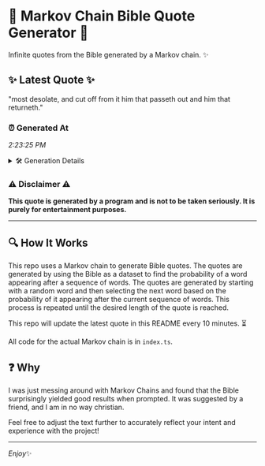 # 📖 Markov Chain Bible Quote Generator 📖

Infinite quotes from the Bible generated by a Markov chain. ✨

## ✨ Latest Quote ✨
"most desolate, and cut off from it him that passeth out and him that returneth."

### ⏰ Generated At
*2:23:25 PM*

<details>
    <summary>🛠️ Generation Details</summary>
    <p>
        <strong>🌱 Seed:</strong> most<br>
        <strong>🔄 Iterations:</strong> 14<br>
        <strong>📜 Context History:</strong><br>[ most ]: desolate,<br>[ most, desolate, ]: and<br>[ most, desolate,, and ]: cut<br>[ most, desolate,, and, cut ]: off<br>[ most, desolate,, and, cut, off ]: from<br>[ most, desolate,, and, cut, off, from ]: it<br>[ desolate,, and, cut, off, from, it ]: him<br>[ and, cut, off, from, it, him ]: that<br>[ cut, off, from, it, him, that ]: passeth<br>[ off, from, it, him, that, passeth ]: out<br>[ from, it, him, that, passeth, out ]: and<br>[ it, him, that, passeth, out, and ]: him<br>[ him, that, passeth, out, and, him ]: that<br>[ that, passeth, out, and, him, that ]: returneth.<br>
    </p>
</details>

### ⚠️ Disclaimer ⚠️
**This quote is generated by a program and is not to be taken seriously. It is purely for entertainment purposes.**

---

## 🔍 How It Works

This repo uses a Markov chain to generate Bible quotes. The quotes are generated by using the Bible as a dataset to find the probability of a word appearing after a sequence of words. The quotes are generated by starting with a random word and then selecting the next word based on the probability of it appearing after the current sequence of words. This process is repeated until the desired length of the quote is reached.

This repo will update the latest quote in this README every 10 minutes. ⏳

All code for the actual Markov chain is in `index.ts`.

## ❓ Why

I was just messing around with Markov Chains and found that the Bible surprisingly yielded good results when prompted. 
It was suggested by a friend, and I am in no way christian.

Feel free to adjust the text further to accurately reflect your intent and experience with the project!

---

*Enjoy*✨
